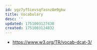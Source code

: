 ```yaml
---
id: ygz7yf5ievsqfasnz8m9gkw
title: Vocabulary
desc: ''
updated: 1751003127438
created: 1751003124832
---
```


- https://www.w3.org/TR/vocab-dcat-3/